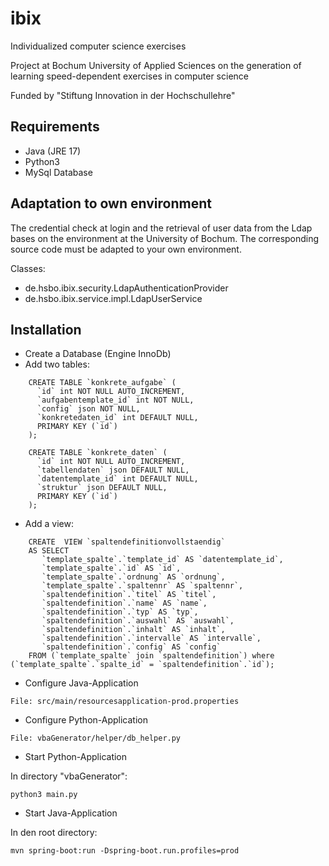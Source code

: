 # ibix
Individualized computer science exercises

Project at Bochum University of Applied Sciences on the generation of learning speed-dependent exercises in computer science

Funded by "Stiftung Innovation in der Hochschullehre"

## Requirements

- Java (JRE 17)
- Python3
- MySql Database

## Adaptation to own environment

The credential check at login and the retrieval of user data from the Ldap bases on the environment at the University of Bochum. The corresponding source code must be adapted to your own environment.

Classes:
- de.hsbo.ibix.security.LdapAuthenticationProvider
- de.hsbo.ibix.service.impl.LdapUserService

## Installation
 
- Create a Database (Engine InnoDb)
- Add two tables:

```
	CREATE TABLE `konkrete_aufgabe` (
	  `id` int NOT NULL AUTO_INCREMENT,
	  `aufgabentemplate_id` int NOT NULL,
	  `config` json NOT NULL,
	  `konkretedaten_id` int DEFAULT NULL,
	  PRIMARY KEY (`id`)
	);
	
	CREATE TABLE `konkrete_daten` (
	  `id` int NOT NULL AUTO_INCREMENT,
	  `tabellendaten` json DEFAULT NULL,
	  `datentemplate_id` int DEFAULT NULL,
	  `struktur` json DEFAULT NULL,
	  PRIMARY KEY (`id`)
	);
```

- Add a view:

```
	CREATE  VIEW `spaltendefinitionvollstaendig`
	AS SELECT
	   `template_spalte`.`template_id` AS `datentemplate_id`,
	   `template_spalte`.`id` AS `id`,
	   `template_spalte`.`ordnung` AS `ordnung`,
	   `template_spalte`.`spaltennr` AS `spaltennr`,
	   `spaltendefinition`.`titel` AS `titel`,
	   `spaltendefinition`.`name` AS `name`,
	   `spaltendefinition`.`typ` AS `typ`,
	   `spaltendefinition`.`auswahl` AS `auswahl`,
	   `spaltendefinition`.`inhalt` AS `inhalt`,
	   `spaltendefinition`.`intervalle` AS `intervalle`,
	   `spaltendefinition`.`config` AS `config`
	FROM (`template_spalte` join `spaltendefinition`) where (`template_spalte`.`spalte_id` = `spaltendefinition`.`id`);
```

- Configure Java-Application

```
File: src/main/resourcesapplication-prod.properties
```

- Configure Python-Application

```
File: vbaGenerator/helper/db_helper.py
```

- Start Python-Application

In directory "vbaGenerator":

```
python3 main.py
```

- Start Java-Application

In den root directory:

```
mvn spring-boot:run -Dspring-boot.run.profiles=prod
```


